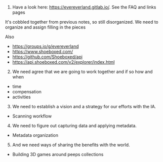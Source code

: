 1. Have a look here: https://evereverland.gitlab.io/. See the FAQ and links pages

It's cobbled together from previous notes, so still disorganized. We need to organize and assign filling in the pieces

Also

* https://groups.io/g/evereverland
* https://www.shoeboxed.com/
* https://github.com/Shoeboxed/api
* https://api.shoeboxed.com/v2/explorer/index.html




2. We need agree that we are going to work together and if so how and when

* time
* compensation
* activities

3. We need to establish a vision and a strategy for our efforts with the IA.

* Scanning workflow

4. We need to figure out capturing data and applying metadata.

* Metadata organization

5. And we need ways of sharing the benefits with the world.

* Building 3D games around peeps collections

